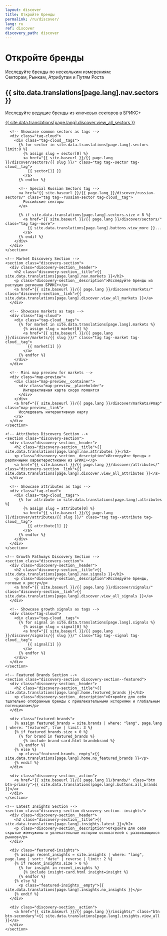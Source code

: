 ```yaml
---
layout: discover
title: Откройте бренды
permalink: /ru/discover/
lang: ru
ref: discover
discovery_path: discover
---
```


<!-- Hero Panel -->
<div class="panel panel--hero">
  <div class="panel__content">
    <h1 class="panel__heading-primary">Откройте бренды</h1>
    <p class="panel__subtitle">Исследуйте бренды по нескольким измерениям: <br>Секторам, Рынкам, Атрибутам и Путям Роста</p>
  </div>
</div>

<!-- Main Discovery Hub -->
<div class="panel panel--light">
  <div class="panel__content">
    <!-- Sector Discovery Section -->
    <section class="discovery-section">
      <div class="discovery-section__header">
        <h2 class="discovery-section__title">{{ site.data.translations[page.lang].nav.sectors }}</h2>
        <p class="discovery-section__description">Исследуйте ведущие бренды из ключевых секторов в БРИКС+</p>
        <a href="{{ site.baseurl }}/{{ page.lang }}/discover/sectors/" class="discovery-section__link">{{ site.data.translations[page.lang].discover.view_all_sectors }}</a>
      </div>
      
      <!-- Showcase common sectors as tags -->
      <div class="tag-cloud">
        <div class="tag-cloud__tags">
          {% for sector in site.data.translations[page.lang].sectors limit:8 %}
            {% assign slug = sector[0] %}
            <a href="{{ site.baseurl }}/{{ page.lang }}/discover/sectors/{{ slug }}/" class="tag tag--sector tag-cloud__tag">
              {{ sector[1] }}
            </a>
          {% endfor %}
          
          <!-- Special Russian Sectors tag -->
          <a href="{{ site.baseurl }}/{{ page.lang }}/discover/russian-sectors/" class="tag tag--russian-sector tag-cloud__tag">
            Российские секторы
          </a>
          
          {% if site.data.translations[page.lang].sectors.size > 8 %}
            <a href="{{ site.baseurl }}/{{ page.lang }}/discover/sectors/" class="tag tag--more">
              {{ site.data.translations[page.lang].buttons.view_more }}...
            </a>
          {% endif %}
        </div>
      </div>
    </section>
    
    <!-- Market Discovery Section -->
    <section class="discovery-section">
      <div class="discovery-section__header">
        <h2 class="discovery-section__title">{{ site.data.translations[page.lang].nav.markets }}</h2>
        <p class="discovery-section__description">Исследуйте бренды из растущих регионов БРИКС+</p>
        <a href="{{ site.baseurl }}/{{ page.lang }}/discover/markets/" class="discovery-section__link">{{ site.data.translations[page.lang].discover.view_all_markets }}</a>
      </div>
      
      <!-- Showcase markets as tags -->
      <div class="tag-cloud">
        <div class="tag-cloud__tags">
          {% for market in site.data.translations[page.lang].markets %}
            {% assign slug = market[0] %}
            <a href="{{ site.baseurl }}/{{ page.lang }}/discover/markets/{{ slug }}/" class="tag tag--market tag-cloud__tag">
              {{ market[1] }}
            </a>
          {% endfor %}
        </div>
      </div>
      
      <!-- Mini map preview for markets -->
      <div class="map-preview">
        <div class="map-preview__container">
          <div class="map-preview__placeholder">
            Интерактивная карта скоро появится
          </div>
        </div>
        <a href="{{ site.baseurl }}/{{ page.lang }}/discover/markets/#map" class="map-preview__link">
          Исследовать интерактивную карту
        </a>
      </div>
    </section>
    
    <!-- Attributes Discovery Section -->
    <section class="discovery-section">
      <div class="discovery-section__header">
        <h2 class="discovery-section__title">{{ site.data.translations[page.lang].nav.attributes }}</h2>
        <p class="discovery-section__description">Исследуйте бренды с различными характеристиками из БРИКС+</p>
        <a href="{{ site.baseurl }}/{{ page.lang }}/discover/attributes/" class="discovery-section__link">{{ site.data.translations[page.lang].discover.view_all_attributes }}</a>
      </div>
      
      <!-- Showcase attributes as tags -->
      <div class="tag-cloud">
        <div class="tag-cloud__tags">
          {% for attribute in site.data.translations[page.lang].attributes %}
            {% assign slug = attribute[0] %}
            <a href="{{ site.baseurl }}/{{ page.lang }}/discover/attributes/{{ slug }}/" class="tag tag--attribute tag-cloud__tag">
              {{ attribute[1] }}
            </a>
          {% endfor %}
        </div>
      </div>
    </section>
    
    <!-- Growth Pathways Discovery Section -->
    <section class="discovery-section">
      <div class="discovery-section__header">
        <h2 class="discovery-section__title">{{ site.data.translations[page.lang].nav.signals }}</h2>
        <p class="discovery-section__description">Исследуйте бренды, готовые к росту</p>
        <a href="{{ site.baseurl }}/{{ page.lang }}/discover/signals/" class="discovery-section__link">{{ site.data.translations[page.lang].discover.view_all_signals }}</a>
      </div>
      
      <!-- Showcase growth signals as tags -->
      <div class="tag-cloud">
        <div class="tag-cloud__tags">
          {% for signal in site.data.translations[page.lang].signals %}
            {% assign slug = signal[0] %}
            <a href="{{ site.baseurl }}/{{ page.lang }}/discover/signals/{{ slug }}/" class="tag tag--signal tag-cloud__tag">
              {{ signal[1] }}
            </a>
          {% endfor %}
        </div>
      </div>
    </section>
    
    <!-- Featured Brands Section -->
    <section class="discovery-section discovery-section--featured">
      <div class="discovery-section__header">
        <h2 class="discovery-section__title">{{ site.data.translations[page.lang].home.featured_brands }}</h2>
        <p class="discovery-section__description">Откройте для себя тщательно отобранные бренды с привлекательными историями и глобальным потенциалом</p>
      </div>
      
      <div class="featured-brands">
        {% assign featured_brands = site.brands | where: "lang", page.lang | where: "featured", true | limit: 3 %}
        {% if featured_brands.size > 0 %}
          {% for brand in featured_brands %}
            {% include brand-card.html brand=brand %}
          {% endfor %}
        {% else %}
          <p class="featured-brands__empty">{{ site.data.translations[page.lang].home.no_featured_brands }}</p>
        {% endif %}
      </div>
      
      <div class="discovery-section__action">
        <a href="{{ site.baseurl }}/{{ page.lang }}/brands/" class="btn btn-primary">{{ site.data.translations[page.lang].buttons.all_brands }}</a>
      </div>
    </section>
    
    <!-- Latest Insights Section -->
    <section class="discovery-section discovery-section--insights">
      <div class="discovery-section__header">
        <h2 class="discovery-section__title">{{ site.data.translations[page.lang].insights.latest }}</h2>
        <p class="discovery-section__description">Откройте для себя скрытые жемчужины и увлекательные истории основателей с развивающихся рынков</p>
      </div>
      
      <div class="featured-insights">
        {% assign recent_insights = site.insights | where: "lang", page.lang | sort: "date" | reverse | limit: 2 %}
        {% if recent_insights.size > 0 %}
          {% for insight in recent_insights %}
            {% include insight-card.html insight=insight %}
          {% endfor %}
        {% else %}
          <p class="featured-insights__empty">{{ site.data.translations[page.lang].insights.no_insights }}</p>
        {% endif %}
      </div>
      
      <div class="discovery-section__action">
        <a href="{{ site.baseurl }}/{{ page.lang }}/insights/" class="btn btn-secondary">{{ site.data.translations[page.lang].insights.view_all }}</a>
      </div>
    </section>
  </div>
</div>

<style>
  /* Inline styles for map preview */
  .map-preview {
    margin: var(--space-4) 0 var(--space-6);
    text-align: center;
  }
  
  .map-preview__container {
    height: 180px;
    max-width: 600px;
    margin: 0 auto var(--space-3);
    border-radius: var(--radius-md);
    overflow: hidden;
    background-color: var(--neutral-100);
    border: var(--border-width-thin) solid var(--neutral-200);
  }
  
  .map-preview__placeholder {
    width: 100%;
    height: 100%;
    display: flex;
    align-items: center;
    justify-content: center;
    color: var(--neutral-600);
    font-style: italic;
    background-color: var(--sky-50);
  }
  
  .map-preview__link {
    display: inline-block;
    color: var(--sky-700);
    font-weight: var(--font-medium);
    text-decoration: underline;
  }
  
  /* Featured content area styles */
  .featured-brands,
  .featured-insights {
    display: grid;
    grid-template-columns: repeat(auto-fill, minmax(300px, 1fr));
    gap: var(--space-4);
    margin-top: var(--space-4);
  }
  
  .featured-brands__empty,
  .featured-insights__empty {
    grid-column: 1 / -1;
    text-align: center;
    padding: var(--space-8);
    background-color: var(--neutral-100);
    border-radius: var(--radius-md);
    color: var(--neutral-500);
  }
  
  @media (max-width: 768px) { /* md breakpoint */
    .featured-brands,
    .featured-insights {
      grid-template-columns: 1fr;
      gap: var(--space-4);
    }
    
    .map-preview__container {
      height: 150px;
    }
  }
</style>